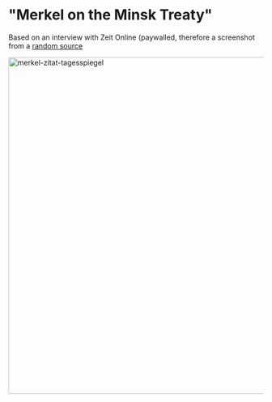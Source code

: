 # "Merkel on the Minsk Treaty"
Based on an interview with Zeit Online (paywalled, therefore a screenshot from a [random source](https://www.tagesspiegel.de/politik/absolut-unerwartet-putin-zeigt-sich-enttauscht-von-merkel-wegen-ausserungen-zur-ukraine-9006844.html)

<img width="666" alt="merkel-zitat-tagesspiegel" src="https://user-images.githubusercontent.com/5073648/211762652-c1df5378-3201-4d4f-9ec2-d21bbfe43973.png">
